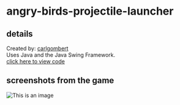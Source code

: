 # angry-birds-projectile-launcher
## details  
Created by: [carlgombert](https://github.com/carlgombert)   
Uses Java and the Java Swing Framework.  
[click here to view code](https://github.com/carlgombert/angry-birds-projectile-launcher/tree/main/projectile_launcher/src/com/projectile_launcher/main)

## screenshots from the game
![This is an image](https://github.com/carlgombert/angry-birds-projectile-launcher/blob/main/SCREENSHOTS/screenshot1.png)

